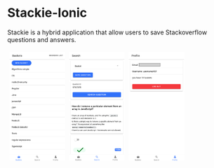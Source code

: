 # Stackie-Ionic
Stackie is a hybrid application that allow users to save Stackoverflow questions and answers.

<span style="display:flex;">
  <img style="width:25%;padding: 5px;" src="./screenshots/1.png">
  <img style="width:25%;padding: 5px;" src="./screenshots/2.png">
  <img style="width:25%;padding: 5px;" src="./screenshots/3.png">
</span>